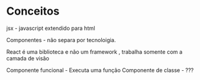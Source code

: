 # Conceitos

jsx - javascript extendido para html

Componentes - não separa por tecnoloigia.

React é uma biblioteca e não um framework , trabalha somente com a camada de visão

Componente funcional - Executa uma função
Componente de classe -  ???